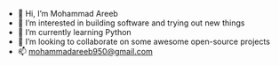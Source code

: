 - 👋 Hi, I’m Mohammad Areeb
- 👀 I’m interested in building software and trying out new things
- 🌱 I’m currently learning Python
- 💞️ I’m looking to collaborate on some awesome open-source projects
- 📫 mohammadareeb950@gmail.com

<!---
mohammadareeb95/mohammadareeb95 is a ✨ special ✨ repository because its `README.md` (this file) appears on your GitHub profile.
You can click the Preview link to take a look at your changes.
--->
